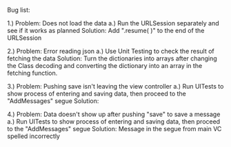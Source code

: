 Bug list:

1.) Problem: Does not load the data
    a.) Run the URLSession separately and see if it works as planned
    Solution: Add ".resume( )" to the end of the URLSession
    

2.) Problem: Error reading json
    a.) Use Unit Testing to check the result of fetching the data
    Solution: Turn the dictionaries into arrays after changing the Class decoding and converting the dictionary into an array in the fetching function.


3.) Problem: Pushing save isn't leaving the view controller
    a.) Run UITests to show process of entering and saving data, then proceed to the "AddMessages" segue
    Solution: 


4.) Problem: Data doesn't show up after pushing "save" to save a message
    a.) Run UITests to show process of entering and saving data, then proceed to the "AddMessages" segue
    Solution: Message in the segue from main VC spelled incorrectly
